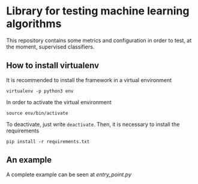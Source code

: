 # Library for testing machine learning algorithms

This repository contains some metrics and configuration in order
to test, at the moment, supervised classifiers.

## How to install virtualenv

It is recommended to install the framework in a virtual environment

```
virtualenv -p python3 env
```

In order to activate the virtual environment

```
source env/bin/activate
```

To deactivate, just write ```deactivate```. Then, it is necessary
to install the requirements

```
pip install -r requirements.txt
```

## An example

A complete example can be seen at *entry_point.py*

